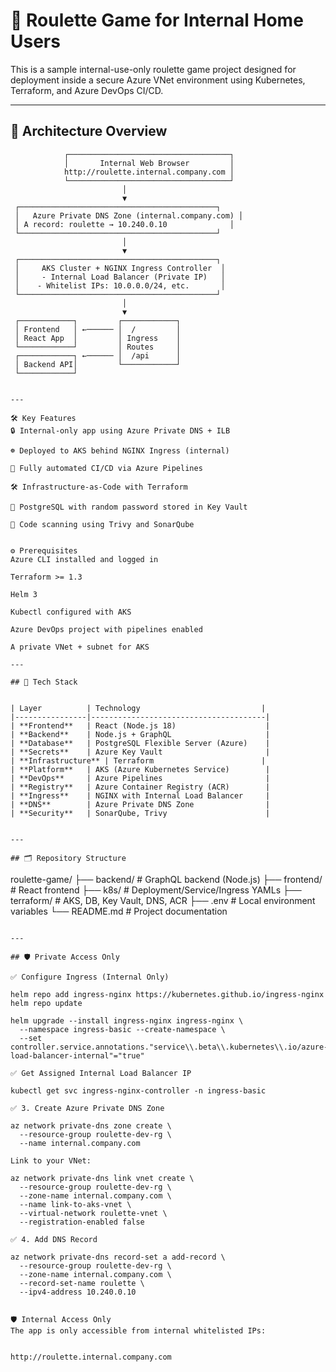 # 🎲 Roulette Game for Internal Home Users

This is a sample internal-use-only roulette game project designed for deployment inside a secure Azure VNet environment using Kubernetes, Terraform, and Azure DevOps CI/CD.

---

## 🧱 Architecture Overview

                ┌────────────────────────────────────┐
                │       Internal Web Browser         │
                http://roulette.internal.company.com │
                └────────────────────────────────────┘
                             │
                             ▼
     ┌────────────────────────────────────────────┐
     │   Azure Private DNS Zone (internal.company.com) │
     │ A record: roulette → 10.240.0.10              │
     └────────────────────────────────────────────┘
                             │
                             ▼
     ┌────────────────────────────────────────────┐
     │     AKS Cluster + NGINX Ingress Controller  │
     │     - Internal Load Balancer (Private IP)   │
     │    - Whitelist IPs: 10.0.0.0/24, etc.       │
     └────────────────────────────────────────────┘
                             │
                             ▼
     ┌────────────┐         ┌────────────┐
     │ Frontend   │ ←────── │  /         │
     │ React App  │         │ Ingress    │
     └────────────┘         │ Routes     │
     ┌────────────┐ ←────── │  /api      │
     │ Backend API│         └────────────┘
     └────────────┘
```

---

🛠️ Key Features
🔒 Internal-only app using Azure Private DNS + ILB

☸️ Deployed to AKS behind NGINX Ingress (internal)

🔁 Fully automated CI/CD via Azure Pipelines

🛠️ Infrastructure-as-Code with Terraform

🔐 PostgreSQL with random password stored in Key Vault

🧪 Code scanning using Trivy and SonarQube


⚙️ Prerequisites
Azure CLI installed and logged in

Terraform >= 1.3

Helm 3

Kubectl configured with AKS

Azure DevOps project with pipelines enabled

A private VNet + subnet for AKS

---

## 🚀 Tech Stack


| Layer          | Technology                           |
|----------------|---------------------------------------|
| **Frontend**   | React (Node.js 18)                    |
| **Backend**    | Node.js + GraphQL                     |
| **Database**   | PostgreSQL Flexible Server (Azure)    |
| **Secrets**    | Azure Key Vault                       |
| **Infrastructure** | Terraform                        |
| **Platform**   | AKS (Azure Kubernetes Service)        |
| **DevOps**     | Azure Pipelines                       |
| **Registry**   | Azure Container Registry (ACR)        |
| **Ingress**    | NGINX with Internal Load Balancer     |
| **DNS**        | Azure Private DNS Zone                |
| **Security**   | SonarQube, Trivy                      |


---

## 🗂️ Repository Structure

```
roulette-game/
├── backend/                    # GraphQL backend (Node.js)
├── frontend/                   # React frontend
├── k8s/                        # Deployment/Service/Ingress YAMLs
├── terraform/                  # AKS, DB, Key Vault, DNS, ACR
├── .env                        # Local environment variables
└── README.md                   # Project documentation

```

---

## 🛡️ Private Access Only

✅ Configure Ingress (Internal Only)

helm repo add ingress-nginx https://kubernetes.github.io/ingress-nginx
helm repo update

helm upgrade --install ingress-nginx ingress-nginx \
  --namespace ingress-basic --create-namespace \
  --set controller.service.annotations."service\\.beta\\.kubernetes\\.io/azure-load-balancer-internal"="true"

✅ Get Assigned Internal Load Balancer IP

kubectl get svc ingress-nginx-controller -n ingress-basic

✅ 3. Create Azure Private DNS Zone

az network private-dns zone create \
  --resource-group roulette-dev-rg \
  --name internal.company.com

Link to your VNet:

az network private-dns link vnet create \
  --resource-group roulette-dev-rg \
  --zone-name internal.company.com \
  --name link-to-aks-vnet \
  --virtual-network roulette-vnet \
  --registration-enabled false

✅ 4. Add DNS Record

az network private-dns record-set a add-record \
  --resource-group roulette-dev-rg \
  --zone-name internal.company.com \
  --record-set-name roulette \
  --ipv4-address 10.240.0.10


🛡️ Internal Access Only
The app is only accessible from internal whitelisted IPs:


http://roulette.internal.company.com





